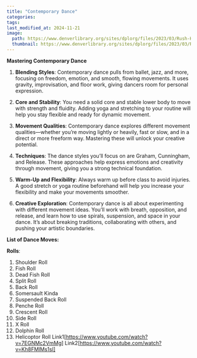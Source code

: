 ```yaml
---
title: "Contemporary Dance"
categories:
tags:
last_modified_at: 2024-11-21
image: 
  path: https://www.denverlibrary.org/sites/dplorg/files/2023/03/Rush-Hour-2-by-Larry-Keigwin_photo-by-Whitney-Browne.jpg
  thumbnail: https://www.denverlibrary.org/sites/dplorg/files/2023/03/Rush-Hour-2-by-Larry-Keigwin_photo-by-Whitney-Browne.jpg
---
```

**Mastering Contemporary Dance**

1. **Blending Styles**: Contemporary dance pulls from ballet, jazz, and more, focusing on freedom, emotion, and smooth, flowing movements. It uses gravity, improvisation, and floor work, giving dancers room for personal expression.

2. **Core and Stability**: You need a solid core and stable lower body to move with strength and fluidity. Adding yoga and stretching to your routine will help you stay flexible and ready for dynamic movement.

3. **Movement Qualities**: Contemporary dance explores different movement qualities—whether you’re moving lightly or heavily, fast or slow, and in a direct or more freeform way. Mastering these will unlock your creative potential.

4. **Techniques**: The dance styles you’ll focus on are Graham, Cunningham, and Release. These approaches help express emotions and creativity through movement, giving you a strong technical foundation.

5. **Warm-Up and Flexibility**: Always warm up before class to avoid injuries. A good stretch or yoga routine beforehand will help you increase your flexibility and make your movements smoother.

6. **Creative Exploration**: Contemporary dance is all about experimenting with different movement ideas. You’ll work with breath, opposition, and release, and learn how to use spirals, suspension, and space in your dance. It’s about breaking traditions, collaborating with others, and pushing your artistic boundaries.


**List of Dance Moves:**

**Rolls**: 
1. Shoulder Roll
2. Fish Roll
3. Dead Fish Roll
4. Split Roll
5. Back Roll
6. Somersault Kinda
7. Suspended Back Roll
8. Penche Roll
9. Crescent Roll
10. Side Roll
11. X Roll
12. Dolphin Roll
13. Helicoptor Roll
Link1[https://www.youtube.com/watch?v=7EGNMc2VmMg]
Link2[https://www.youtube.com/watch?v=Kh8FMlMs1sI]
